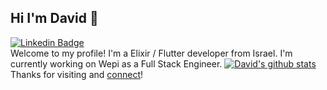 ## Hi I'm David 👋
[![Linkedin
Badge](https://img.shields.io/badge/-DavidNeumark-blue?style=flat&logo=Linkedin&logoColor=white&link=https://www.linkedin.com/in/david-neumark)](https://www.linkedin.com/in/david-neumark/)
<br>
Welcome to my profile! I'm a Elixir / Flutter developer from Israel. I'm currently working on Wepi as a Full Stack Engineer.
[![David's github stats](https://github-readme-stats.vercel.app/api?username=DavidNeumark)](https://github.com/DavidNeumark/github-readme-stats)
Thanks for visiting and [connect](https://www.linkedin.com/in/david-neumark/)!

